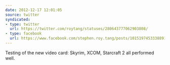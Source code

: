 ```yaml
---
date: 2012-12-17 12:01:05
source: twitter
syndicated:
- type: twitter
  url: https://twitter.com/roytang/statuses/280643777062903808/
- type: facebook
  url: https://www.facebook.com/stephen.roy.tang/posts/10151974533388912
---
```


Testing of the new video card: Skyrim, XCOM, Starcraft 2 all performed well.
